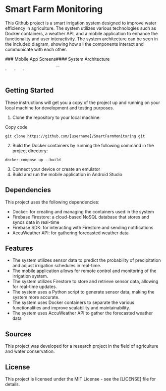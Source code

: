 
# Smart Farm Monitoring

This Github project is a smart irrigation system designed to improve water efficiency in agriculture. The system utilizes various technologies such as Docker containers, a weather API, and a mobile application to enhance the functionality and user interactivity. The system architecture can be seen in the included diagram, showing how all the components interact and communicate with each other.


<div style="display: flex;">
  <div style="display: inline-block;">
    ### Mobile App Screens
    <p>
      <img src="https://i.ibb.co/zGbtGpm/splash.png" width="15%" >
      <img src="https://i.ibb.co/hyS7czS/homepage.png" width="15%" >
      <img src="https://i.ibb.co/F5yW3CF/plantation.png" width="15%" >
    </p>
  </div>
  <div style="display: inline-block;">
    #### System Architecture
    <p>
      <img src="https://i.ibb.co/KFWG9Mw/architecture.png" width="25%" >
     </p>
  </div>
</div>

## Getting Started

These instructions will get you a copy of the project up and running on your local machine for development and testing purposes.

1.  Clone the repository to your local machine:

Copy code

`git clone https://github.com/[username]/SmartFarmMonitoring.git`

2.  Build the Docker containers by running the following command in the project directory:

`docker-compose up --build`

3.  Connect your device or create an emulator
4.  Build and run the mobile application in Android Studio

## Dependencies

This project uses the following dependencies:

-   Docker: for creating and managing the containers used in the system
-   Firebase Firestore: a cloud-based NoSQL database that stores and syncs data in real-time
-   Firebase SDK: for interacting with Firestore and sending notifications
-   AccuWeather API: for gathering forecasted weather data

## Features

-   The system utilizes sensor data to predict the probability of precipitation and adjust irrigation schedules in real-time.
-   The mobile application allows for remote control and monitoring of the irrigation system.
-   The system utilizes Firestore to store and retrieve sensor data, allowing for real-time updates.
-   The system uses a Python script to generate sensor data, making the system more accurate.
-   The system uses Docker containers to separate the various functionalities and improve scalability and maintainability.
-   The system uses AccuWeather API to gather the forecasted weather data

## Sources

This project was developed for a research project in the field of agriculture and water conservation.

## License

This project is licensed under the MIT License - see the [LICENSE] file for details.

